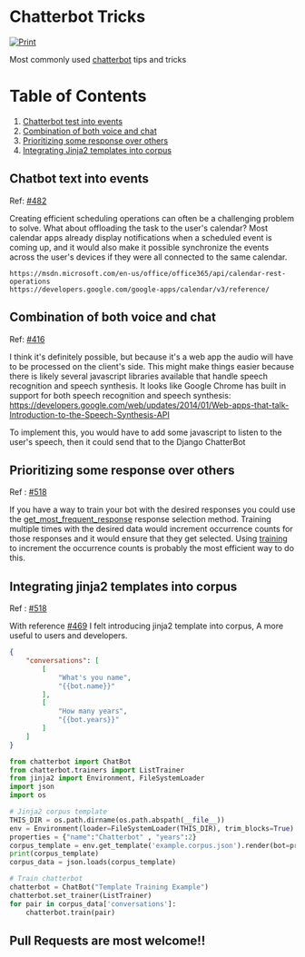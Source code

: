 # Chatterbot Tricks

[![Print](tps://img.shields.io/cookbook/v/chef-sugar.svg)](https://gitprint.com/vkosuri/chatterbot-tricks/blob/master/README.md)

Most commonly used [chatterbot](https://github.com/gunthercox/ChatterBot) tips and tricks

# Table of Contents

1. [Chatterbot test into events](#chatbot-text-into-events)
2. [Combination of both voice and chat](#combination-of-both-voice-and-chat)
3. [Prioritizing some response over others](#prioritizing-some-responses-over-others)
4. [Integrating Jinja2 templates into corpus](#integrating-jinja2-templates-into-corpus)


## Chatbot text into events

Ref: [#482](https://github.com/gunthercox/ChatterBot/issues/482)

Creating efficient scheduling operations can often be a challenging problem to solve. What about offloading the task to the user's calendar? Most calendar apps already display notifications when a scheduled event is coming up, and it would also make it possible synchronize the events across the user's devices if they were all connected to the same calendar.

    https://msdn.microsoft.com/en-us/office/office365/api/calendar-rest-operations
    https://developers.google.com/google-apps/calendar/v3/reference/

## Combination of both voice and chat

Ref: [#416](https://github.com/gunthercox/ChatterBot/issues/416)

I think it's definitely possible, but because it's a web app the audio will have to be processed on the client's side. This might make things easier because there is likely several javascript libraries available that handle speech recognition and speech synthesis. It looks like Google Chrome has built in support for both speech recognition and speech synthesis: https://developers.google.com/web/updates/2014/01/Web-apps-that-talk-Introduction-to-the-Speech-Synthesis-API

To implement this, you would have to add some javascript to listen to the user's speech, then it could send that to the Django ChatterBot

## Prioritizing some response over others

Ref : [#518](https://github.com/gunthercox/ChatterBot/issues/518)

If you have a way to train your bot with the desired responses you could use
the [get_most_frequent_response](http://chatterbot.readthedocs.io/en/latest/logic/response_selection.html#chatterbot.response_selection.get_most_frequent_response) response selection method. Training multiple
times with the desired data would increment occurrence counts for those responses and it would ensure that they get selected. Using [training](http://chatterbot.readthedocs.io/en/latest/training.html#training-via-list-data) to increment the occurrence counts is probably the most efficient way to do this.

## Integrating jinja2 templates into corpus

Ref : [#518](https://github.com/gunthercox/ChatterBot/issues/518)

With reference [#469](https://github.com/gunthercox/ChatterBot/issues/469) I felt introducing jinja2 template into corpus, A more useful to users and developers.

```Json
{
    "conversations": [
        [
            "What's you name",
            "{{bot.name}}"
        ],
        [
            "How many years",
            "{{bot.years}}"
        ]   
    ]
}
```

```Python
from chatterbot import ChatBot
from chatterbot.trainers import ListTrainer
from jinja2 import Environment, FileSystemLoader
import json
import os

# Jinja2 corpus template
THIS_DIR = os.path.dirname(os.path.abspath(__file__))
env = Environment(loader=FileSystemLoader(THIS_DIR), trim_blocks=True)
properties = {"name":"Chatterbot" , "years":2}
corpus_template = env.get_template('example.corpus.json').render(bot=properties)
print(corpus_template)
corpus_data = json.loads(corpus_template)

# Train chatterbot
chatterbot = ChatBot("Template Training Example")
chatterbot.set_trainer(ListTrainer)
for pair in corpus_data['conversations']:
    chatterbot.train(pair)
```




## Pull Requests are most welcome!!

